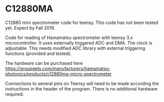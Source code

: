 # C12880MA
C12880 mini spectrometer code for teensy.
This code has not been tested yet. Expect by Fall 2019.

Code for reading of Hamamatsu spectrometer with teensy 3.x microcontroller.
It uses externally triggered ADC and DMA. The clock is adjustable.
This needs modified ADC library with external triggering functions (provided and tested).

The hardware can be purchased here
https://groupgets.com/manufacturers/hamamatsu-photonics/products/c12880ma-micro-spectrometer

Connections to several pins on Teensy will need to be made according the instructions in the header of the program.
There is no additional hardware required.
